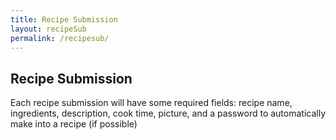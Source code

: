 ```yaml
---
title: Recipe Submission
layout: recipeSub
permalink: /recipesub/
---
```


<div>
  <h2>Recipe Submission</h2>
  <p>Each recipe submission will have some required fields:
  recipe name, ingredients, description, cook time, picture, and a password to automatically make into a recipe (if possible)</p>
</div>
